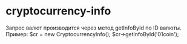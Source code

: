 # cryptocurrency-info
Запрос валют производится через метод getInfoById по ID валюты. 
Пример:
$cr = new CryptocurrencyInfo();
$cr->getInfoById('01coin');